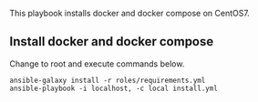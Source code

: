 This playbook installs docker and docker compose on CentOS7.

## Install docker and docker compose

Change to root and execute commands below.

```
ansible-galaxy install -r roles/requirements.yml
ansible-playbook -i localhost, -c local install.yml
```


